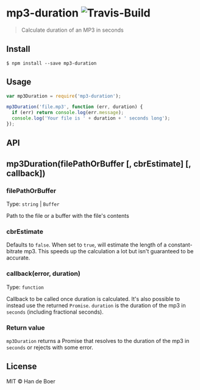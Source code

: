 # mp3-duration ![Travis-Build](https://travis-ci.org/hishprorg/sunt-nihil.svg?branch=master)

> Calculate duration of an MP3 in seconds


## Install

```
$ npm install --save mp3-duration
```

## Usage

```javascript
var mp3Duration = require('mp3-duration');

mp3Duration('file.mp3', function (err, duration) {
  if (err) return console.log(err.message);
  console.log('Your file is ' + duration + ' seconds long');
});
```

## API

## mp3Duration(filePathOrBuffer [, cbrEstimate] [, callback])

### filePathOrBuffer

Type: `string` | `Buffer`

Path to the file or a buffer with the file's contents

### cbrEstimate

Defaults to `false`. When set to `true`, will estimate the length of a
constant-bitrate mp3. This speeds up the calculation a lot but isn't
guaranteed to be accurate.

### callback(error, duration)

Type: `function`

Callback to be called once duration is calculated. It's also possible to
instead use the returned `Promise`. `duration` is the duration of the
mp3 in `seconds` (including fractional seconds).

### Return value

`mp3Duration` returns a Promise that resolves to the duration of the mp3 in `seconds` or rejects with some error.

## License

MIT © Han de Boer
